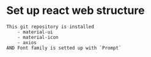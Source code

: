 # Set up react web structure
    This git repository is installed
        - material-ui
        - material-icon
        - axios
    AND Font family is setted up with `Prompt`